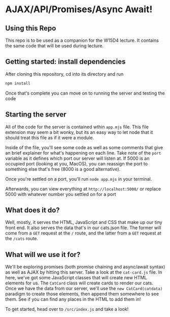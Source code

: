 # AJAX/API/Promises/Async Await! 

## Using this Repo
This repo is to be used as a companion for the W15D4 lecture. It contains the
same code that will be used during lecture.

## Getting started: install dependencies
After cloning this repository, cd into its directory and run
```bash
npm install
```
Once that's complete you can move on to running the server and testing the code

## Starting the server
All of the code for the server is contained wthin `app.mjs` file. This file
extension may seem a bit wonky, but its an easy way to let node that it should
treat this file as if it were a module. 

Inside of the file, you'll see some code as well as some comments that give an 
brief explainer for what's happening on each line. Take note of the `port` 
variable as it defines which port our server will listen at. If 5000 is an
occupied port (looking at you, MacOS), you can reassign the port to something
else that's free (8000 is a good alternative).

Once you're settled on a port, you'll run `node app.mjs` in your terminal. 

Afterwards, you can view everything at `http://localhost:5000/` or replace 5000 with
whatever number you settled on for a port


## What does it do?
Well, mostly, it serves the HTML, JavaScript and CSS that make up our tiny front end.
It also serves the data that's in our cats.json file. The former will come from a 
`GET` request at the `/` route, and the latter from a `GET` request at the `/cats`
route.

## What will we use it for?
We'll be exploring promises (both promise chaining and async/await syntax) as well as
AJAX by hitting this server. Take a look at the `cat-card.js` file. In here, we've got
some JavaScript classes that will create new HTML elements for us. The `CatCard` class
will create cards to render our cats. Once we have the data from our server, we'll use
the `new CatCard(catdata)` paradigm to create those elements, then append them 
somewhere to see them. See if you can find any places in the HTML to add them in! 

To get started, head over to `/src/index.js` and take
a look!


